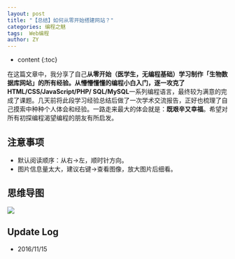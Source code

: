 ```yaml
---
layout: post
title: "【总结】如何从零开始搭建网站？"
categories: 编程之魅
tags:  Web编程
author: ZY
---
```


* content
{:toc}

在这篇文章中，我分享了自己**从零开始（医学生，无编程基础）**学习制作「生物数据库网站」的所有经验。从懵懵懂懂的编程小白入门，逐一攻克了**HTML/CSS/JavaScript/PHP/
SQL/MySQL**一系列编程语言，最终较为满意的完成了课题。几天前将此段学习经验总结后做了一次学术交流报告，正好也梳理了自己摸索中种种个人体会和经验。一路走来最大的体会就是：**既艰辛又幸福**。希望对所有初探编程渴望编程的朋友有所启发。




## 注意事项
- 默认阅读顺序：从右→左，顺时针方向。
- 图片信息量太大，建议右键→查看图像，放大图片后细看。

## 思维导图
![](https://raw.githubusercontent.com/woaielf/woaielf.github.io/master/_posts/Pic/1611/161115-1.png)

<!-- ## PPT展示

<video width="800" height="450" controls="controls">
    <source src="https://raw.githubusercontent.com/woaielf/woaielf.github.io/master/_posts/Video/161115.mp4" type="video/mp4" />
</video> -->

## Update Log
- 2016/11/15